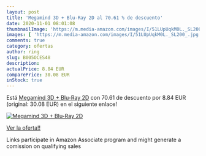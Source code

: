 ```yaml
---
layout: post
title: 'Megamind 3D + Blu-Ray 2D al 70.61 % de descuento'
date: 2020-11-01 08:01:08
thumbnailImage: 'https://m.media-amazon.com/images/I/51LUpUqkM0L._SL200_.jpg'
images: [ 'https://m.media-amazon.com/images/I/51LUpUqkM0L._SL200_.jpg' ]
comments: true
category: ofertas
author: ring
slug: B005OCES48
description:
actualPrice: 8.84 EUR
comparePrice: 30.08 EUR
inStock: true
---
```


Está [Megamind 3D + Blu-Ray 2D](https://www.amazon.fr/dp/B005OCES48/?tag=tolees0d-21) con 70.61 de descuento por 8.84 EUR (original: 30.08 EUR) en el siguiente enlace!

[![Megamind 3D + Blu-Ray 2D](https://m.media-amazon.com/images/I/51LUpUqkM0L._SL200_.jpg)](https://www.amazon.fr/dp/B005OCES48/?tag=tolees0d-21)

[Ver la oferta!!](https://www.amazon.fr/dp/B005OCES48/?tag=tolees0d-21)

Links participate in Amazon Associate program and might generate a comission on qualifying sales


